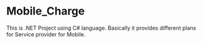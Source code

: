 # Mobile_Charge
This is .NET Project using C# language. Basically it provides different plans for Service provider for Mobile. 
